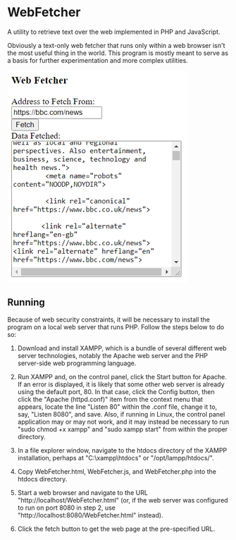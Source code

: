 WebFetcher
==========

A utility to retrieve text over the web implemented in PHP and JavaScript.

Obviously a text-only web fetcher that runs only within a web browser isn't the most useful thing in the world.  This program is mostly meant to serve as a basis for further experimentation and more complex utilities.

<img src="Screenshot.png" />

Running
-------

Because of web security constraints, it will be necessary to install the program on a local web server that runs PHP.  Follow the steps below to do so:

1. Download and install XAMPP, which is a bundle of several different web server technologies, notably the Apache web server and the PHP server-side web programming language.

2. Run XAMPP and, on the control panel, click the Start button for Apache.  If an error is displayed, it is likely that some other web server is already using the default port, 80.  In that case, click the Config button, then click the "Apache (httpd.conf)" item from the context menu that appears, locate the line "Listen 80" within the .conf file, change it to, say, "Listen 8080", and save.  Also, if running in Linux, the control panel application may or may not work, and it may instead be necessary to run "sudo chmod +x xampp" and "sudo xampp start" from within the proper directory.

3. In a file explorer window, navigate to the htdocs directory of the XAMPP installation, perhaps at "C:\xampp\htdocs" or "/opt/lampp/htdocs/".

4. Copy WebFetcher.html, WebFetcher.js, and WebFetcher.php into the htdocs directory.

5. Start a web browser and navigate to the URL "http://localhost/WebFetcher.html" (or, if the web server was configured to run on port 8080 in step 2, use "http://localhost:8080/WebFetcher.html" instead).

6. Click the fetch button to get the web page at the pre-specified URL.
